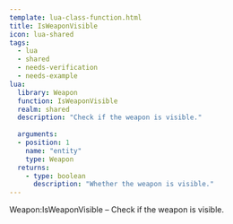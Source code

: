 ```yaml
---
template: lua-class-function.html
title: IsWeaponVisible
icon: lua-shared
tags:
  - lua
  - shared
  - needs-verification
  - needs-example
lua:
  library: Weapon
  function: IsWeaponVisible
  realm: shared
  description: "Check if the weapon is visible."
  
  arguments:
  - position: 1
    name: "entity"
    type: Weapon
  returns:
    - type: boolean
      description: "Whether the weapon is visible."
---
```


<div class="lua__search__keywords">
Weapon:IsWeaponVisible &#x2013; Check if the weapon is visible.
</div>
